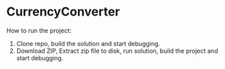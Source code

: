 # CurrencyConverter

How to run the project:

1. Clone repo, build the solution and start debugging.
2. Download ZIP, Extract zip file to disk, run solution, build the project and start debugging.
